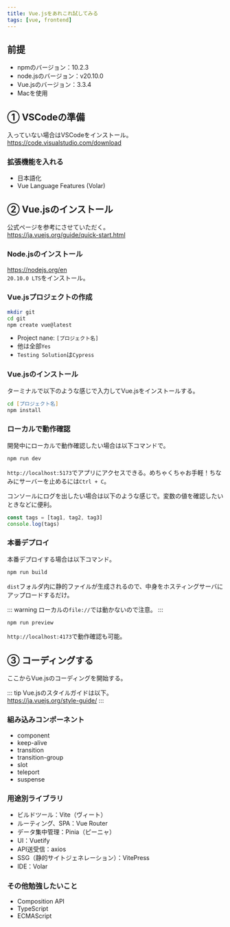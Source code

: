 ```yaml
---
title: Vue.jsをあれこれ試してみる
tags: [vue, frontend]
---
```


## 前提
* npmのバージョン：10.2.3
* node.jsのバージョン：v20.10.0
* Vue.jsのバージョン：3.3.4
* Macを使用


## ① VSCodeの準備
入っていない場合はVSCodeをインストール。  
https://code.visualstudio.com/download

### 拡張機能を入れる
* 日本語化
* Vue Language Features (Volar)


## ② Vue.jsのインストール
公式ページを参考にさせていただく。  
https://ja.vuejs.org/guide/quick-start.html

### Node.jsのインストール
https://nodejs.org/en  
`20.10.0 LTS`をインストール。

### Vue.jsプロジェクトの作成
  
```zsh
mkdir git
cd git
npm create vue@latest
```

* Project nane: `[プロジェクト名]`
* 他は全部`Yes`
* `Testing Solution`は`Cypress`

### Vue.jsのインストール
ターミナルで以下のような感じで入力してVue.jsをインストールする。

```zsh
cd [プロジェクト名]
npm install
```

### ローカルで動作確認
開発中にローカルで動作確認したい場合は以下コマンドで。
  
```zsh
npm run dev
```

`http://localhost:5173`でアプリにアクセスできる。めちゃくちゃお手軽！ちなみにサーバーを止めるには`Ctrl + C`。

コンソールにログを出したい場合は以下のような感じで。変数の値を確認したいときなどに便利。

```js
const tags = [tag1, tag2, tag3]
console.log(tags)
```


### 本番デプロイ
本番デプロイする場合は以下コマンド。  

```zsh
npm run build
```

`dist`フォルダ内に静的ファイルが生成されるので、中身をホスティングサーバにアップロードするだけ。

::: warning
ローカルの`file://`では動かないので注意。
:::

```zsh
npm run preview
```

`http://localhost:4173`で動作確認も可能。  
  

## ③ コーディングする
ここからVue.jsのコーディングを開始する。

::: tip
Vue.jsのスタイルガイドは以下。  
https://ja.vuejs.org/style-guide/
:::


### 組み込みコンポーネント

* component
* keep-alive
* transition
* transition-group
* slot
* teleport
* suspense


### 用途別ライブラリ

* ビルドツール：Vite（ヴィート）
* ルーティング、SPA：Vue Router
* データ集中管理：Pinia（ピーニャ）
* UI：Vuetify
* API送受信：axios
* SSG（静的サイトジェネレーション）：VitePress
* IDE：Volar


### その他勉強したいこと

* Composition API
* TypeScript
* ECMAScript
